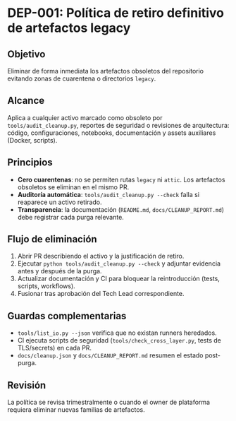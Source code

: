 # DEP-001: Política de retiro definitivo de artefactos legacy

## Objetivo
Eliminar de forma inmediata los artefactos obsoletos del repositorio evitando zonas de cuarentena o directorios `legacy`.

## Alcance
Aplica a cualquier activo marcado como obsoleto por `tools/audit_cleanup.py`, reportes de seguridad o revisiones de arquitectura: código, configuraciones, notebooks, documentación y assets auxiliares (Docker, scripts).

## Principios
- **Cero cuarentenas**: no se permiten rutas `legacy` ni `attic`. Los artefactos obsoletos se eliminan en el mismo PR.
- **Auditoría automática**: `tools/audit_cleanup.py --check` falla si reaparece un activo retirado.
- **Transparencia**: la documentación (`README.md`, `docs/CLEANUP_REPORT.md`) debe registrar cada purga relevante.

## Flujo de eliminación
1. Abrir PR describiendo el activo y la justificación de retiro.
2. Ejecutar `python tools/audit_cleanup.py --check` y adjuntar evidencia antes y después de la purga.
3. Actualizar documentación y CI para bloquear la reintroducción (tests, scripts, workflows).
4. Fusionar tras aprobación del Tech Lead correspondiente.

## Guardas complementarias
- `tools/list_io.py --json` verifica que no existan runners heredados.
- CI ejecuta scripts de seguridad (`tools/check_cross_layer.py`, tests de TLS/secrets) en cada PR.
- `docs/cleanup.json` y `docs/CLEANUP_REPORT.md` resumen el estado post-purga.

## Revisión
La política se revisa trimestralmente o cuando el owner de plataforma requiera eliminar nuevas familias de artefactos.
